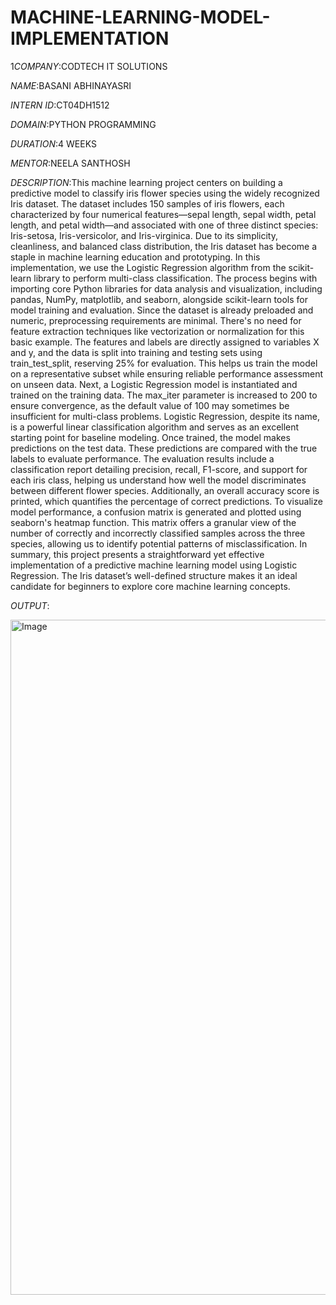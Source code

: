 # MACHINE-LEARNING-MODEL-IMPLEMENTATION

1*COMPANY*:CODTECH IT SOLUTIONS

*NAME*:BASANI ABHINAYASRI

*INTERN ID*:CT04DH1512

*DOMAIN*:PYTHON PROGRAMMING

*DURATION*:4 WEEKS

*MENTOR*:NEELA SANTHOSH

*DESCRIPTION*:This machine learning project centers on building a predictive model to classify iris flower species using the widely recognized Iris dataset. The dataset includes 150 samples of iris flowers, each characterized by four numerical features—sepal length, sepal width, petal length, and petal width—and associated with one of three distinct species: Iris-setosa, Iris-versicolor, and Iris-virginica. Due to its simplicity, cleanliness, and balanced class distribution, the Iris dataset has become a staple in machine learning education and prototyping. In this implementation, we use the Logistic Regression algorithm from the scikit-learn library to perform multi-class classification. The process begins with importing core Python libraries for data analysis and visualization, including pandas, NumPy, matplotlib, and seaborn, alongside scikit-learn tools for model training and evaluation.
Since the dataset is already preloaded and numeric, preprocessing requirements are minimal. There's no need for feature extraction techniques like vectorization or normalization for this basic example. The features and labels are directly assigned to variables X and y, and the data is split into training and testing sets using train_test_split, reserving 25% for evaluation. This helps us train the model on a representative subset while ensuring reliable performance assessment on unseen data.
Next, a Logistic Regression model is instantiated and trained on the training data. The max_iter parameter is increased to 200 to ensure convergence, as the default value of 100 may sometimes be insufficient for multi-class problems. Logistic Regression, despite its name, is a powerful linear classification algorithm and serves as an excellent starting point for baseline modeling. Once trained, the model makes predictions on the test data. These predictions are compared with the true labels to evaluate performance.
The evaluation results include a classification report detailing precision, recall, F1-score, and support for each iris class, helping us understand how well the model discriminates between different flower species. Additionally, an overall accuracy score is printed, which quantifies the percentage of correct predictions. To visualize model performance, a confusion matrix is generated and plotted using seaborn's heatmap function. This matrix offers a granular view of the number of correctly and incorrectly classified samples across the three species, allowing us to identify potential patterns of misclassification.
In summary, this project presents a straightforward yet effective implementation of a predictive machine learning model using Logistic Regression. The Iris dataset’s well-defined structure makes it an ideal candidate for beginners to explore core machine learning concepts. 

*OUTPUT*:

<img width="1920" height="1080" alt="Image" src="https://github.com/user-attachments/assets/1b141e63-7eb2-4f43-845d-9399cf59930f" />


